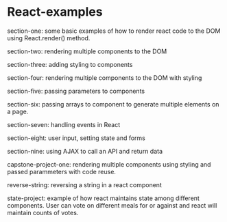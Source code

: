 # React-examples

section-one:
    some basic examples of how to render react code to the DOM using React.render() method.

section-two:
    rendering multiple components to the DOM

section-three:
    adding styling to components

section-four:
    rendering multiple components to the DOM with styling

section-five:
    passing parameters to components

section-six:
    passing arrays to component to generate multiple elements on a page.

section-seven:
    handling events in React

section-eight:
    user input, setting state and forms

section-nine:
    using AJAX to call an API and return data

capstone-project-one:
    rendering multiple components using styling and passed parammeters with code reuse.

reverse-string:
    reversing a string in a react component

state-project:
    example of how react maintains state among different components.  User can vote on different meals for or against and react will maintain counts of votes.